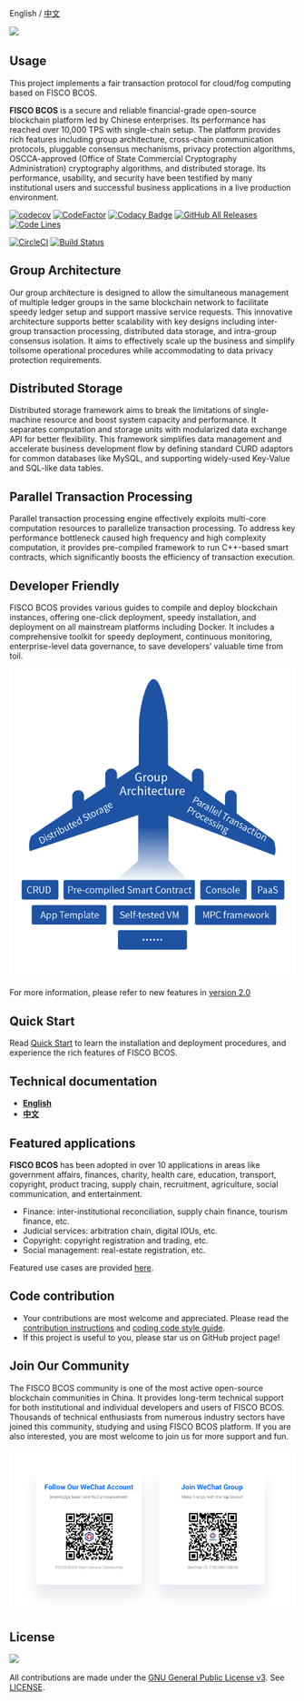English / [中文](docs/README_CN.md)

![](docs/images/FISCO_BCOS_Logo.svg)

## Usage

This project implements a fair transaction protocol for cloud/fog computing based on FISCO BCOS.

**FISCO BCOS** is a secure and reliable financial-grade open-source blockchain platform led by Chinese enterprises. Its performance has reached over 10,000 TPS with single-chain setup. The platform provides rich features including group architecture, cross-chain communication protocols, pluggable consensus mechanisms, privacy protection algorithms, OSCCA-approved (Office of State Commercial Cryptography Administration) cryptography algorithms, and distributed storage. Its performance, usability, and security have been testified by many institutional users and successful business applications in a live production environment.

[![codecov](https://codecov.io/gh/FISCO-BCOS/FISCO-BCOS/branch/master/graph/badge.svg)](https://codecov.io/gh/FISCO-BCOS/FISCO-BCOS) [![CodeFactor](https://www.codefactor.io/repository/github/fisco-bcos/FISCO-BCOS/badge)](https://www.codefactor.io/repository/github/fisco-bcos/FISCO-BCOS) [![Codacy Badge](https://api.codacy.com/project/badge/Grade/08552871ee104fe299b00bc79f8a12b9)](https://www.codacy.com/app/fisco-dev/FISCO-BCOS?utm_source=github.com&amp;utm_medium=referral&amp;utm_content=FISCO-BCOS/FISCO-BCOS&amp;utm_campaign=Badge_Grade) [![GitHub All Releases](https://img.shields.io/github/downloads/FISCO-BCOS/FISCO-BCOS/total.svg)](https://github.com/FISCO-BCOS/FISCO-BCOS) [![Code Lines](https://tokei.rs/b1/github/FISCO-BCOS/FISCO-BCOS?category=code)](https://github.com/FISCO-BCOS/FISCO-BCOS)

[![CircleCI](https://circleci.com/gh/FISCO-BCOS/FISCO-BCOS.svg?style=shield)](https://circleci.com/gh/FISCO-BCOS/FISCO-BCOS)  [![Build Status](https://travis-ci.org/FISCO-BCOS/FISCO-BCOS.svg)](https://travis-ci.org/FISCO-BCOS/FISCO-BCOS)

## Group Architecture

Our group architecture is designed to allow the simultaneous management of multiple ledger groups in the same blockchain network to facilitate speedy ledger setup and support massive service requests. This innovative architecture supports better scalability with key designs including inter-group transaction processing, distributed data storage, and intra-group consensus isolation. It aims to effectively scale up the business and simplify toilsome operational procedures while accommodating to data privacy protection requirements.

## Distributed Storage

Distributed storage framework aims to break the limitations of single-machine resource and boost system capacity and performance. It separates computation and storage units with modularized data exchange API for better flexibility. This framework simplifies data management and accelerate business development flow by defining standard CURD adaptors for common databases like MySQL, and supporting widely-used Key-Value and SQL-like data tables.

## Parallel Transaction Processing

Parallel transaction processing engine effectively exploits multi-core computation resources to parallelize transaction processing. To address key performance bottleneck caused high frequency and high complexity computation, it provides pre-compiled framework to run C++-based smart contracts, which significantly boosts the efficiency of transaction execution.

## Developer Friendly

FISCO BCOS provides various guides to compile and deploy blockchain instances, offering one-click deployment, speedy installation, and deployment on all mainstream platforms including Docker. It includes a comprehensive toolkit for speedy deployment, continuous monitoring, enterprise-level data governance, to save developers’ valuable time from toil.

![Key Features of FISCO BCOS 2.0](https://raw.githubusercontent.com/FISCO-BCOS/LargeFiles/master/images/plane_en.png)

For more information, please refer to new features in [version 2.0](https://fisco-bcos-documentation.readthedocs.io/zh_CN/latest/docs/what_is_new.html)

## Quick Start

Read [Quick Start](https://fisco-bcos-documentation.readthedocs.io/zh_CN/latest/docs/installation.html) to learn the installation and deployment procedures, and experience the rich features of FISCO BCOS.

## Technical documentation

- [**English**](https://fisco-bcos-documentation.readthedocs.io/en/latest/)
- [**中文**](https://fisco-bcos-documentation.readthedocs.io/zh_CN/latest/)

## Featured applications

**FISCO BCOS** has been adopted in over 10 applications in areas like government affairs, finances, charity, health care, education, transport, copyright, product tracing, supply chain, recruitment, agriculture, social communication, and entertainment.

- Finance: inter-institutional reconciliation, supply chain finance, tourism finance, etc.
- Judicial services: arbitration chain, digital IOUs, etc.
- Copyright: copyright registration and trading, etc.
- Social management: real-estate registration, etc.

Featured use cases are provided [here](http://www.fisco-bcos.org/assets/docs/FISCO%20BCOS%20-%20Featured%20Cases.pdf).

## Code contribution

- Your contributions are most welcome and appreciated. Please read the [contribution instructions](https://mp.weixin.qq.com/s/_w_auH8X4SQQWO3lhfNrbQ) and [coding code style guide](CODING_STYLE.md).
- If this project is useful to you, please star us on GitHub project page!

## Join Our Community

The FISCO BCOS community is one of the most active open-source blockchain communities in China. It provides long-term technical support for both institutional and individual developers and users of FISCO BCOS. Thousands of technical enthusiasts from numerous industry sectors have joined this community, studying and using FISCO BCOS platform. If you are also interested, you are most welcome to join us for more support and fun.

![](https://raw.githubusercontent.com/FISCO-BCOS/LargeFiles/master/images/QR_image_en.png)

## License

[![](https://img.shields.io/github/license/FISCO-BCOS/FISCO-BCOS.svg)](LICENSE)

All contributions are made under the [GNU General Public License v3](https://www.gnu.org/licenses/gpl-3.0.en.html). See [LICENSE](LICENSE).
